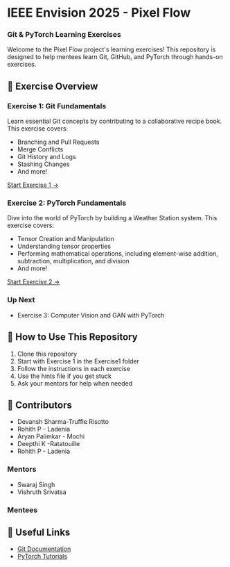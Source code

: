 # IEEE Envision 2025 - Pixel Flow
### Git & PyTorch Learning Exercises

Welcome to the Pixel Flow project's learning exercises! This repository is designed to help mentees learn Git, GitHub, and PyTorch through hands-on exercises.

## 🎯 Exercise Overview

### Exercise 1: Git Fundamentals
Learn essential Git concepts by contributing to a collaborative recipe book. This exercise covers:
- Branching and Pull Requests
- Merge Conflicts
- Git History and Logs
- Stashing Changes
- And more!

[Start Exercise 1 →](./Exercise1/Exercise1.md)

### Exercise 2: PyTorch Fundamentals
Dive into the world of PyTorch by building a Weather Station system. This exercise covers:
- Tensor Creation and Manipulation
- Understanding tensor properties
- Performing mathematical operations, including element-wise addition, subtraction, multiplication, and division
- And more!

[Start Exercise 2 →](./Exercise2/Exercise2.md)

### Up Next

- Exercise 3: Computer Vision and GAN with PyTorch

## 📝 How to Use This Repository

1. Clone this repository
2. Start with Exercise 1 in the Exercise1 folder
3. Follow the instructions in each exercise
4. Use the hints file if you get stuck
5. Ask your mentors for help when needed

## 🤝 Contributors
- Devansh Sharma-Truffle Risotto
- Rohith P - Ladenia
- Aryan Palimkar - Mochi
- Deepthi K -Ratatouille
- Rohith P - Ladenia


### Mentors
- Swaraj Singh
- Vishruth Srivatsa

### Mentees
<!-- This section will be populated by mentees as part of Exercise 1 Task 10-->

## 🔗 Useful Links
- [Git Documentation](https://git-scm.com/doc)
- [PyTorch Tutorials](https://pytorch.org/tutorials/)
